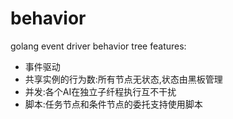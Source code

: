 # behavior
golang event driver behavior tree
features:
- 事件驱动
- 共享实例的行为数:所有节点无状态,状态由黑板管理
- 并发:各个AI在独立子纤程执行互不干扰
- 脚本:任务节点和条件节点的委托支持使用脚本